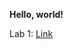 **Hello, world!**

Lab 1: [Link](https://loorasaur.github.io/cse15l-lab-reports/week1labreport.html)
